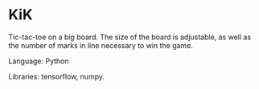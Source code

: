 # KiK

Tic-tac-toe on a big board. The size of the board is adjustable, as well as the number of marks in line necessary to win the game.

Language: Python

Libraries: tensorflow, numpy.

